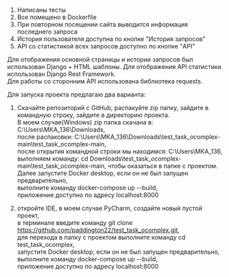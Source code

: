 1) Написаны тесты
2) Все помещено в Dockerfile
3) При повторном посещении сайта выводится информация последнего запроса
4) История пользователя доступна по кнопке "История запросов"
5) API со статистикой всех запросов доступно по кнопке "API"

Для отображения основной страницы и истории запросов был использован Django + HTML шаблоны.
Для отображения API статистики использован Django Rest Framework.\
Для работы со сторонним API использована библиотека requests.

Для запуска проекта предлагаю два варианта:
1) Cкачайте репозиторий с GitHub, распакуйте zip папку, зайдите в командную строку,
зайдите в директорию проекта.\
В моем случае(Windows) zip папка скачана в: C:\Users\МКА_136\Downloads,\
после распаковки: C:\Users\МКА_136\Downloads\test_task_ocomplex-main\test_task_ocomplex-main,\
после открытия командной строки мы находимся: C:\Users\МКА_136,\
выполняем команду: cd Downloads\test_task_ocomplex-main\test_task_ocomplex-main, 
чтобы оказаться в папке с проектом.\
Далее запустите Docker desktop, если он не был запущен предварительно,\
выполните команду docker-compose up --build,\
приложение доступно по адресу localhost:8000

2) откройте IDE, в моем случае PyCharm, создайте новый пустой проект,\
в терминале введите команду  git clone https://github.com/paddington22/test_task_ocomplex.git,  
для перехода в папку с проектом выполните команду cd test_task_ocomplex,\
запустите Docker desktop, если он не был запущен предварительно,\
выполните команду docker-compose up --build,\
приложение доступно по адресу localhost:8000